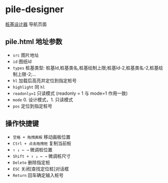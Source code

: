 # pile-designer
[桩基设计器](nav.html) 导航页面

## pile.html 地址参数
- `src` 图片地址
- `id` 图纸Id
- `types` 桩基类型: 桩基Id,桩基类名,桩基绘制上限;桩基Id-2,桩基类名-2,桩基绘制上限-2;...
- `hl` 加载后高亮并定位到指定桩号
- `highlight` 同 `hl`
- `readonly=1` 只读模式 (readonly = 1 与 mode=1 作用一致)
- `mode` 0. 设计模式，1. 只读模式
- `pos` 定位到指定桩号

## 操作快捷键
- `空格 + 拖拽画板` 移动画板位置
- `Ctrl + 点击拖拽桩` 复制当前桩
- `↑ ↓ ← →` 微调桩位置
- `Shift + ↑ ↓ ← →` 微调桩尺寸
- `Delete` 删除指定桩
- `ESC` 关闭[查找定位桩]对话框
- `Return` 回车确定输入桩号